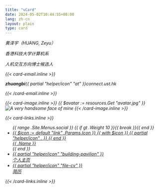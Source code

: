 ```yaml
---
title: "vCard"
date: 2024-05-02T10:44:55+08:00
lang: zh-cn
layout: plain
type: card
---
```


<address>

<div class="info">
  <div class="info-text">
    <p class="name">黄泽宇（HUANG, Zeyu）</p>
    <p class="position">香港科技大学计算机系</p>
    <p class="position">人机交互方向博士候选人</p>
    {{< card-email.inline >}}
    <p class="email"><b>zhuangbi</b>{{ partial "helper/icon" "at" }}connect.ust.hk</p>
    {{< /card-email.inline >}}
  </div>
  
  {{< card-image.inline >}}
    {{ $avatar := resources.Get "avatar.jpg" }}
    <img src="{{ $avatar.RelPermalink }}" id="avatar" class="avatar" loading="lazy" alt="A very handsome face of mine">
  {{< /card-image.inline >}}
</div>

{{< card-links.inline >}}
<ul class="links">
  {{ range .Site.Menus.social }}
  {{ if gt .Weight 10 }}{{ break }}{{ end }}
  <li>
    <a
      href='{{ .URL }}'
      class="icon-button"
      {{ if eq (default true .Params.newTab) true }}target="_blank" rel="noreferrer noopener"{{ end }}
      title="{{ .Name }}"
    >
      {{ $icon := default "link" .Params.Icon }}
      {{ with $icon }}
          {{ partial "helper/icon" . }}
      {{ end }}
      <div>{{ .Name }}</div>
    </a>
  </li>
  {{ end }}
  <li>
    <a
      href='https://yellowzeyu.com'
      class="icon-button"
      rel="noreferrer noopener"
      title="个人主页"
    >
      {{ partial "helper/icon" "building-pavilion" }}
      <div>个人主页</div>
    </a>
  </li>
  <li>
    <a
      href='https://hkustconnect-my.sharepoint.com/:b:/g/personal/zhuangbi_connect_ust_hk/EUkzNK6hR79Gt7vpvmct484BZFsX3HfRbMC7l_GFRKi2oA?e=HftN3l'
      class="icon-button"
      rel="noreferrer noopener"
      title="简历"
    >
      {{ partial "helper/icon" "file-cv" }}
      <div>简历</div>
    </a>
  </li>
</ul>
{{< /card-links.inline >}}

</address>
